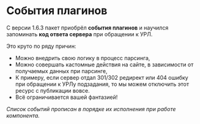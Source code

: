 # События плагинов

С версии 1.6.3 пакет приобрёл **события плагинов** и научился запоминать **код ответа сервера** при обращении к УРЛ.

Это круто по ряду причин:

* Можно внедрить свою логику в процесс парсинга,
* Можно совершать кастомные действия на сайте, в зависимости от получаемых данных при парсинге,
* К примеру, если сервер отдал 301/302 редирект или 404 ошибку при обращении к УРЛу подзадания, то мы можем отключить этот ресурс с публикации вовсе.
* Всё ограничивается вашей фантазией!

_Список событий прописан в порядке их исполнения при работе компонента._
